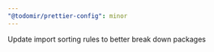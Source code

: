 ```yaml
---
"@todomir/prettier-config": minor
---
```


Update import sorting rules to better break down packages
